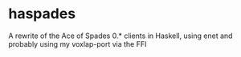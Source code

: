 haspades
========

A rewrite of the Ace of Spades 0.* clients in Haskell, using enet and probably using my voxlap-port via the FFI
